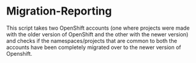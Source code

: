 # Migration-Reporting

This script takes two OpenShift accounts (one where projects were made with the older version of OpenShift and the other with the newer version) and checks if the
namespaces/projects that are common to both the accounts have been completely migrated over to the newer version of Openshift. 
